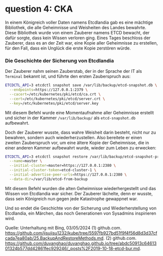 # question 4: CKA 

In einem Königreich voller Daten namens Etcdlandia gab es eine mächtige Bibliothek, die alle Geheimnisse und Weisheiten des Landes bewahrte. Diese Bibliothek wurde von einem Zauberer namens ETCD bewacht, der dafür sorgte, dass kein Wissen verloren ging. Eines Tages beschloss der Zauberer, dass es an der Zeit war, eine Kopie aller Geheimnisse zu erstellen, für den Fall, dass ein Unglück die erste Kopie zerstören würde.

### Die Geschichte der Sicherung von Etcdlandia

Der Zauberer nahm seinen Zauberstab, der in der Sprache der IT als `Terminal` bekannt ist, und führte den ersten Zauberspruch aus:

```bash
ETCDCTL_API=3 etcdctl snapshot save /var/lib/backup/etcd-snapshot.db \
  --endpoints=https://127.0.0.1:2379 \
  --cacert=/etc/kubernetes/pki/etcd/ca.crt \
  --cert=/etc/kubernetes/pki/etcd/server.crt \
  --key=/etc/kubernetes/pki/etcd/server.key
```

Mit diesem Befehl wurde eine Momentaufnahme aller Geheimnisse erstellt und sicher in der Kammer `/var/lib/backup/` als `etcd-snapshot.db` aufbewahrt.

Doch der Zauberer wusste, dass wahre Weisheit darin besteht, nicht nur zu bewahren, sondern auch wiederherzustellen. Also bereitete er einen zweiten Zauberspruch vor, um eine ältere Kopie der Geheimnisse, die in einer anderen Kammer aufbewahrt wurde, wieder zum Leben zu erwecken:

```bash
ETCDCTL_API=3 etcdctl snapshot restore /var/lib/backup/etcd-snapshot-previous.db \
  --name=master \
  --initial-cluster=master=https://127.0.0.1:2380 \
  --initial-cluster-token=etcd-cluster-1 \
  --initial-advertise-peer-urls=https://127.0.0.1:2380 \
  --data-dir=/var/lib/etcd-from-backup
```

Mit diesem Befehl wurden die alten Geheimnisse wiederhergestellt und das Wissen von Etcdlandia war sicher. Der Zauberer lächelte, denn er wusste, dass sein Königreich nun gegen jede Katastrophe gewappnet war.

Und so endet die Geschichte von der Sicherung und Wiederherstellung von Etcdlandia, ein Märchen, das noch Generationen von Sysadmins inspirieren wird.

Quelle: Unterhaltung mit Bing, 03/05/2024
(1) github.com. https://github.com/jisujisu1232/kube/tree/5597fb927bd51f9f4f56d8d3d37cfcada7ea80ab/25.BackupAndRestoreMethods.md.
(2) github.com. https://github.com/duyanghao/duyanghao.github.io/tree/abdc50913c6461301324b577dd42861fec929246/_posts%2F2019-10-18-etcd-bur.md.